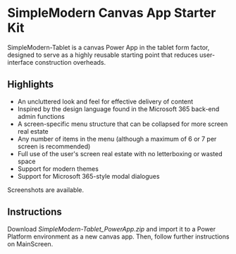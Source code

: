 # SimpleModern Canvas App Starter Kit

SimpleModern-Tablet is a canvas Power App in the tablet form factor, designed to serve as a highly reusable starting point that reduces user-interface construction overheads.

## Highlights

+ An uncluttered look and feel for effective delivery of content
+ Inspired by the design language found in the Microsoft 365 back-end admin functions
+ A screen-specific menu structure that can be collapsed for more screen real estate
+ Any number of items in the menu (although a maximum of 6 or 7 per screen is recommended)
+ Full use of the user's screen real estate with no letterboxing or wasted space
+ Support for modern themes
+ Support for Microsoft 365-style modal dialogues

Screenshots are available.

## Instructions

Download *SimpleModern-Tablet_PowerApp.zip* and import it to a Power Platform environment as a new canvas app. Then, follow further instructions on MainScreen.
